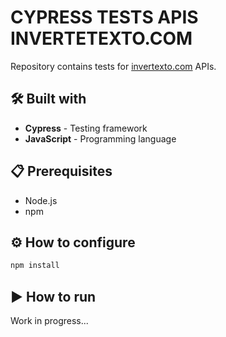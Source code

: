 # **CYPRESS TESTS APIS INVERTETEXTO.COM**
Repository contains tests for [invertexto.com](https://api.invertexto.com/) APIs.

## 🛠 Built with 
* **Cypress** - Testing framework
* **JavaScript** - Programming language

## 📋 Prerequisites
* Node.js
* npm

## ⚙ How to configure
```sh
npm install
```

##  ▶ How to run
Work in progress...
